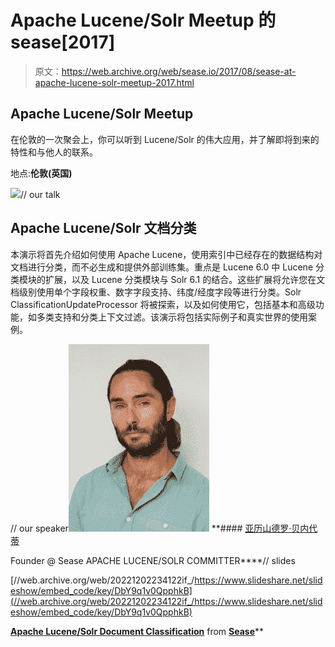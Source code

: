 # Apache Lucene/Solr Meetup 的 sease[2017]

> 原文：<https://web.archive.org/web/sease.io/2017/08/sease-at-apache-lucene-solr-meetup-2017.html>

## Apache Lucene/Solr Meetup

在伦敦的一次聚会上，你可以听到 Lucene/Solr 的伟大应用，并了解即将到来的特性和与他人的联系。

地点:**伦敦(英国)**

![](img/d53331ff2dcef9cc21fc8b0d807c9585.png)// our talk

## Apache Lucene/Solr 文档分类

本演示将首先介绍如何使用 Apache Lucene，使用索引中已经存在的数据结构对文档进行分类，而不必生成和提供外部训练集。重点是 Lucene 6.0 中 Lucene 分类模块的扩展，以及 Lucene 分类模块与 Solr 6.1 的结合。这些扩展将允许您在文档级别使用单个字段权重、数字字段支持、纬度/经度字段等进行分类。Solr ClassificationUpdateProcessor 将被探索，以及如何使用它，包括基本和高级功能，如多类支持和分类上下文过滤。该演示将包括实际例子和真实世界的使用案例。

// our speaker![](img/dfa9931b09e72ff20115b936b7baff9f.png)[](https://web.archive.org/web/20221202234122/https://twitter.com/AlexBenedetti)*[](https://web.archive.org/web/20221202234122/https://www.linkedin.com/in/alexbenedetti/)* **#### [亚历山德罗·贝内代蒂](https://web.archive.org/web/20221202234122/https://sease.io/alessandro-benedetti)

Founder @ Sease
APACHE LUCENE/SOLR COMMITTER****// slides

[//web.archive.org/web/20221202234122if_/https://www.slideshare.net/slideshow/embed_code/key/DbY9q1v0QpphkB](//web.archive.org/web/20221202234122if_/https://www.slideshare.net/slideshow/embed_code/key/DbY9q1v0QpphkB)

**[Apache Lucene/Solr Document Classification](//web.archive.org/web/20221202234122/https://www.slideshare.net/SeaseLtd/apache-lucenesolr-document-classification "Apache Lucene/Solr Document Classification")** from **[Sease](//web.archive.org/web/20221202234122/https://www.slideshare.net/SeaseLtd)****